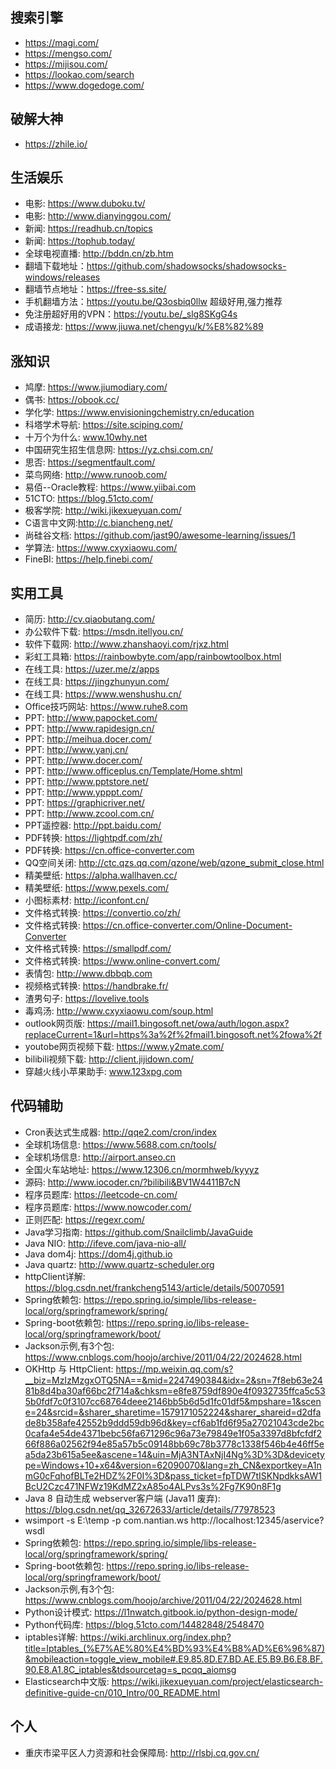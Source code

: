## 搜索引擎
- https://magi.com/
- https://mengso.com/
- https://mijisou.com/
- https://lookao.com/search
- https://www.dogedoge.com/

## 破解大神
- https://zhile.io/

## 生活娱乐
- 电影: https://www.duboku.tv/
- 电影: http://www.dianyinggou.com/
- 新闻: https://readhub.cn/topics
- 新闻: https://tophub.today/    
- 全球电视直播: http://bddn.cn/zb.htm
- 翻墙下载地址：https://github.com/shadowsocks/shadowsocks-windows/releases
- 翻墙节点地址：https://free-ss.site/
- 手机翻墙方法：https://youtu.be/Q3osbiq0llw  超级好用,强力推荐
- 免注册超好用的VPN：https://youtu.be/_slg8SKgG4s
- 成语接龙: https://www.jiuwa.net/chengyu/k/%E8%82%89

## 涨知识
- 鸠摩: https://www.jiumodiary.com/
- 偶书: https://obook.cc/
- 学化学: https://www.envisioningchemistry.cn/education
- 科塔学术导航: https://site.sciping.com/
- 十万个为什么: www.10why.net
- 中国研究生招生信息网: https://yz.chsi.com.cn/
- 思否: https://segmentfault.com/
- 菜鸟网络: http://www.runoob.com/
- 易佰--Oracle教程: https://www.yiibai.com
- 51CTO: https://blog.51cto.com/
- 极客学院: http://wiki.jikexueyuan.com/
- C语言中文网:http://c.biancheng.net/
- 尚硅谷文档: https://github.com/jast90/awesome-learning/issues/1
- 学算法: https://www.cxyxiaowu.com/
- FineBI: https://help.finebi.com/
    
## 实用工具
- 简历: http://cv.qiaobutang.com/
- 办公软件下载: https://msdn.itellyou.cn/
- 软件下载网: http://www.zhanshaoyi.com/rjxz.html
- 彩虹工具箱: https://rainbowbyte.com/app/rainbowtoolbox.html
- 在线工具: https://uzer.me/z/apps
- 在线工具: https://jingzhunyun.com/
- 在线工具: https://www.wenshushu.cn/
- Office技巧网站: https://www.ruhe8.com
- PPT: http://www.papocket.com/
- PPT: http://www.rapidesign.cn/
- PPT: http://meihua.docer.com/
- PPT: http://www.yanj.cn/
- PPT: http://www.docer.com/
- PPT: http://www.officeplus.cn/Template/Home.shtml
- PPT: http://www.pptstore.net/
- PPT: http://www.ypppt.com/
- PPT: https://graphicriver.net/
- PPT: http://www.zcool.com.cn/
- PPT遥控器: http://ppt.baidu.com/
- PDF转换: https://lightpdf.com/zh/
- PDF转换: https://cn.office-converter.com
- QQ空间关闭: http://ctc.qzs.qq.com/qzone/web/qzone_submit_close.html
- 精美壁纸: https://alpha.wallhaven.cc/
- 精美壁纸: https://www.pexels.com/
- 小图标素材: http://iconfont.cn/
- 文件格式转换: https://convertio.co/zh/
- 文件格式转换: https://cn.office-converter.com/Online-Document-Converter
- 文件格式转换: https://smallpdf.com/
- 文件格式转换: https://www.online-convert.com/
- 表情包: http://www.dbbqb.com
- 视频格式转换: https://handbrake.fr/
- 渣男句子: https://lovelive.tools 
- 毒鸡汤: http://www.cxyxiaowu.com/soup.html
- outlook网页版: https://mail1.bingosoft.net/owa/auth/logon.aspx?replaceCurrent=1&url=https%3a%2f%2fmail1.bingosoft.net%2fowa%2f
- youtobe网页视频下载: https://www.y2mate.com/
- bilibili视频下载: http://client.jijidown.com/
- 穿越火线小苹果助手: www.123xpg.com

## 代码辅助
- Cron表达式生成器: http://qqe2.com/cron/index
- 全球机场信息: https://www.5688.com.cn/tools/
- 全球机场信息: http://airport.anseo.cn
- 全国火车站地址: https://www.12306.cn/mormhweb/kyyyz
- 源码: http://www.iocoder.cn/?bilibili&BV1W4411B7cN
- 程序员题库: https://leetcode-cn.com/
- 程序员题库: https://www.nowcoder.com/
- 正则匹配: https://regexr.com/
- Java学习指南: https://github.com/Snailclimb/JavaGuide
- Java NIO: http://ifeve.com/java-nio-all/
- Java dom4j: https://dom4j.github.io
- Java quartz: http://www.quartz-scheduler.org
- httpClient详解: https://blog.csdn.net/frankcheng5143/article/details/50070591
- Spring依赖包: https://repo.spring.io/simple/libs-release-local/org/springframework/spring/
- Spring-boot依赖包: https://repo.spring.io/libs-release-local/org/springframework/boot/
- Jackson示例,有3个包: https://www.cnblogs.com/hoojo/archive/2011/04/22/2024628.html
- OKHttp 与 HttpClient: https://mp.weixin.qq.com/s?__biz=MzIzMzgxOTQ5NA==&mid=2247490384&idx=2&sn=7f8eb63e2481b8d4ba30af66bc2f714a&chksm=e8fe8759df890e4f0932735ffca5c535b0fdf7c0f3107cc68764deee2146bb5b6d5d1fc01df5&mpshare=1&scene=24&srcid=&sharer_sharetime=1579171052224&sharer_shareid=d2dfade8b358afe42552b9ddd59db96d&key=cf6ab1fd6f95a27021043cde2bc0cafa4e54de4371bebc56fa671296c96a73e79849e1f05a3397d8bfcfdf266f886a02562f94e85a57b5c09148bb69c78b3778c1338f546b4e46ff5ea5da23b615a5ee&ascene=14&uin=MjA3NTAxNjI4Ng%3D%3D&devicetype=Windows+10+x64&version=62090070&lang=zh_CN&exportkey=A1nmG0cFqhofBLTe2HDZ%2F0I%3D&pass_ticket=fpTDW7tISKNpdkksAW1BcU2Czc471NFWz19KdMZ2xA85o4ALPvs3s%2Fg7K90n8F1g
- Java 8 自动生成 webserver客户端 (Java11 废弃): https://blog.csdn.net/qq_32672633/article/details/77978523
- wsimport -s E:\temp -p com.nantian.ws http://localhost:12345/aservice?wsdl
- Spring依赖包: https://repo.spring.io/simple/libs-release-local/org/springframework/spring/
- Spring-boot依赖包: https://repo.spring.io/libs-release-local/org/springframework/boot/
- Jackson示例,有3个包: https://www.cnblogs.com/hoojo/archive/2011/04/22/2024628.html
- Python设计模式: https://l1nwatch.gitbook.io/python-design-mode/
- Python代码库: https://blog.51cto.com/14482848/2548470
- iptables详解: https://wiki.archlinux.org/index.php?title=Iptables_(%E7%AE%80%E4%BD%93%E4%B8%AD%E6%96%87)&mobileaction=toggle_view_mobile#.E9.85.8D.E7.BD.AE.E5.B9.B6.E8.BF.90.E8.A1.8C_iptables&tdsourcetag=s_pcqq_aiomsg
- Elasticsearch中文版: https://wiki.jikexueyuan.com/project/elasticsearch-definitive-guide-cn/010_Intro/00_README.html

## 个人
- 重庆市梁平区人力资源和社会保障局: http://rlsbj.cq.gov.cn/
